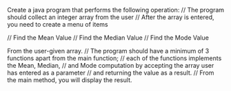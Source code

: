 Create a java program that performs the following operation:
// The program should collect an integer array from the user
// After the array is entered, you need to create a menu of items

// Find the Mean Value
// Find the Median Value
// Find the Mode Value

From the user-given array.
// The program should have a minimum of 3 functions apart from the main function; 
// each of the functions implements the Mean, Median, 
// and Mode computation by accepting the array user has entered as a parameter 
// and returning the value as a result. 
// From the main method, you will display the result.
